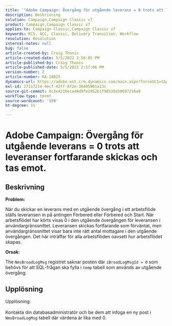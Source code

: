 ```yaml
---
title: '"Adobe Campaign: Övergång för utgående leverans = 0 trots att leveranser fortfarande skickas och tas emot.'''
description: Beskrivning
solution: Campaign,Campaign Classic v7
product: Campaign,Campaign Classic v7
applies-to: Campaign Classic,Campaign Classic v7
keywords: KCS, ACC, Classic, Delivery Transition, Workflow
resolution: Resolution
internal-notes: null
bug: false
article-created-by: Craig Thonis
article-created-date: 5/5/2022 2:56:05 PM
article-published-by: Craig Thonis
article-published-date: 5/5/2022 2:57:06 PM
version-number: 2
article-number: KA-18025
dynamics-url: https://adobe-ent.crm.dynamics.com/main.aspx?forceUCI=1&pagetype=entityrecord&etn=knowledgearticle&id=9f658e78-83cc-ec11-a7b5-6045bd00d995
exl-id: 27117214-4ecf-42ff-8f2e-30405901a13c
source-git-commit: 0c3e421beca46d9fe1952b1f98538a50697216a0
workflow-type: tm+mt
source-wordcount: '159'
ht-degree: 1%

---
```


# Adobe Campaign: Övergång för utgående leverans = 0 trots att leveranser fortfarande skickas och tas emot.

## Beskrivning


<b>Problem:</b>

När du skickar en leverans med en utgående övergång i ett arbetsflöde ställs leveransen in på antingen Förbered eller Förbered och Start. När arbetsflödet har körts visas 0 i den utgående övergången för leveransen i användargränssnittet. Leveransen skickas fortfarande som förväntat, men användargränssnittet visar bara inte rätt antal mottagare i den utgående övergången. Det här inträffar för alla arbetsflöden oavsett hur arbetsflödet skapas.



<b>Orsak:</b>

The `NmsBroadLogMsg` registret saknar posten där `iBroadLogMsgId = 0` som behövs för att SQL-frågan ska fylla i `temp` tabell som används av utgående övergång.


## Upplösning

Upplösning:<br><br>
Kontakta din databasadministratör och be dem att infoga en ny post i `NmsBroadLogMsg` tabell där värdena är lika med 0.
